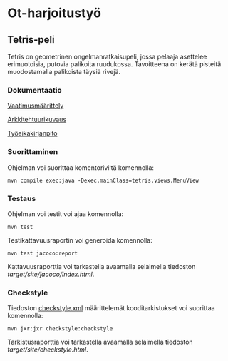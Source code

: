 # Ot-harjoitustyö
## Tetris-peli
Tetris on geometrinen ongelmanratkaisupeli, jossa pelaaja asettelee erimuotoisia, putovia palikoita ruudukossa.
Tavoitteena on kerätä pisteitä muodostamalla palikoista täysiä rivejä.

### Dokumentaatio
[Vaatimusmäärittely](/documentation/requirements.md)

[Arkkitehtuurikuvaus](/documentation/arkkitehtuuri.md)

[Työaikakirjanpito](/documentation/tuntikirjanpito.md)

### Suorittaminen
Ohjelman voi suorittaa komentoriviltä komennolla:
```
mvn compile exec:java -Dexec.mainClass=tetris.views.MenuView
```

### Testaus
Ohjelman voi testit voi ajaa komennolla:
```
mvn test
```

Testikattavuusraportin voi generoida komennolla:
```
mvn test jacoco:report
```
Kattavuusraporttia voi tarkastella avaamalla selaimella tiedoston _target/site/jacoco/index.html_.


### Checkstyle
Tiedoston [checkstyle.xml](/tetris/checkstyle.xml) määrittelemät kooditarkistukset voi suorittaa komennolla:
```
mvn jxr:jxr checkstyle:checkstyle
```
Tarkistusraporttia voi tarkastella avaamalla selaimella tiedoston _target/site/checkstyle.html_.
